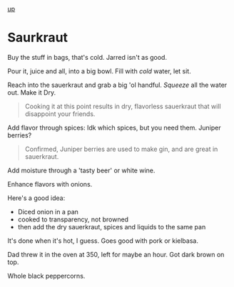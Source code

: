 
[up](./index.md)

# Saurkraut

Buy the stuff in bags, that's cold. Jarred isn't as good.

Pour it, juice and all, into a big bowl. Fill with *cold* water, let sit.

Reach into the sauerkraut and grab a big 'ol handful. *Squeeze* all the water out. Make it Dry.

> Cooking it at this point results in dry, flavorless sauerkraut that will disappoint your friends.

Add flavor through spices: Idk which spices, but you need them. Juniper berries?

> Confirmed, Juniper berries are used to make gin, and are great in sauerkraut.

Add moisture through a 'tasty beer' or white wine.

Enhance flavors with onions.

Here's a good idea:

- Diced onion in a pan
- cooked to transparency, not browned
- then add the dry sauerkraut, spices and liquids to the same pan

It's done when it's hot, I guess. Goes good with pork or kielbasa.

Dad threw it in the oven at 350, left for maybe an hour. Got dark brown on top.

Whole black peppercorns.
